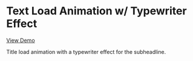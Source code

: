 # Text Load Animation w/ Typewriter Effect

[View Demo](https://codepen.io/EllieSadler/full/JgMYWB)

Title load animation with a typewriter effect for the subheadline.